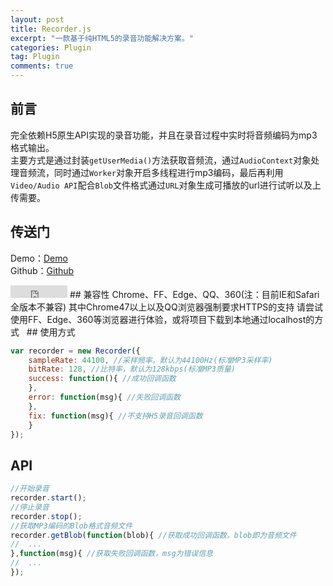```yaml
---
layout: post
title: Recorder.js
excerpt: "一款基于纯HTML5的录音功能解决方案。"
categories: Plugin
tag: Plugin
comments: true
---
```


## 前言
完全依赖H5原生API实现的录音功能，并且在录音过程中实时将音频编码为mp3格式输出。  
主要方式是通过封装`getUserMedia()`方法获取音频流，通过`AudioContext`对象处理音频流，同时通过`Worker`对象开启多线程进行mp3编码，最后再利用`Video/Audio API`配合`Blob`文件格式通过`URL`对象生成可播放的url进行试听以及上传需要。  
## 传送门
Demo：[Demo](http://www.chengfeilong.com/recorder.js/)  
Github：[Github](https://github.com/wangpengfei15975/recorder.js)  
<iframe frameborder="0" scrolling="0" width="91px" height="20px" src="https://ghbtns.com/github-btn.html?user=wangpengfei15975&repo=recorder.js&type=star&count=true"></iframe>  
## 兼容性
Chrome、FF、Edge、QQ、360(注：目前IE和Safari全版本不兼容)  
其中Chrome47以上以及QQ浏览器强制要求HTTPS的支持  
请尝试使用FF、Edge、360等浏览器进行体验，或将项目下载到本地通过localhost的方式  
## 使用方式

```js
var recorder = new Recorder({
    sampleRate: 44100, //采样频率，默认为44100Hz(标准MP3采样率)
    bitRate: 128, //比特率，默认为128kbps(标准MP3质量)
    success: function(){ //成功回调函数
    },
    error: function(msg){ //失败回调函数
    },
    fix: function(msg){ //不支持H5录音回调函数
    }
});
```

## API

```js
//开始录音
recorder.start();
//停止录音
recorder.stop();
//获取MP3编码的Blob格式音频文件
recorder.getBlob(function(blob){ //获取成功回调函数，blob即为音频文件
//  ...
},function(msg){ //获取失败回调函数，msg为错误信息
//  ...
});
```
